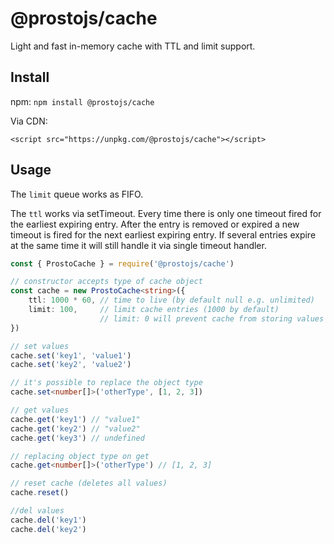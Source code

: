 # @prostojs/cache

Light and fast in-memory cache with TTL and limit support.

## Install

npm: `npm install @prostojs/cache`

Via CDN:
```
<script src="https://unpkg.com/@prostojs/cache"></script>
```

## Usage

The `limit` queue works as FIFO.

The `ttl` works via setTimeout. Every time there is only one timeout fired
for the earliest expiring entry. After the entry is removed or expired
a new timeout is fired for the next earliest expiring entry. If several
entries expire at the same time it will still handle it via single
timeout handler.

```ts
const { ProstoCache } = require('@prostojs/cache')

// constructor accepts type of cache object
const cache = new ProstoCache<string>({
    ttl: 1000 * 60, // time to live (by default null e.g. unlimited)
    limit: 100,     // limit cache entries (1000 by default)
                    // limit: 0 will prevent cache from storing values
})

// set values
cache.set('key1', 'value1')
cache.set('key2', 'value2')

// it's possible to replace the object type
cache.set<number[]>('otherType', [1, 2, 3])

// get values
cache.get('key1') // "value1"
cache.get('key2') // "value2"
cache.get('key3') // undefined

// replacing object type on get
cache.get<number[]>('otherType') // [1, 2, 3]

// reset cache (deletes all values)
cache.reset()

//del values
cache.del('key1')
cache.del('key2')
```
